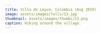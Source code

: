 ```yaml
---
title: Villa de Leyva, Colombia (Aug 2019)
image: assets/images/fulls/13.jpg
thumbnail: assets/images/thumbs/13.png
caption: Hiking around the village.
---
```

